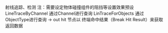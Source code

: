 射线追踪、检测
注：需要设定物体碰撞组件的阻挡等设置效果预设
LineTraceByChannel 通过Channel进行查询
LinTraceForObjects 通过ObjectType进行查询
-> out hit 节点以 终端命中结果（Break Hit Result）来获取返回数据